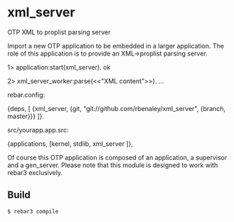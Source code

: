 xml_server
=====

OTP XML to proplist parsing server


Import a new OTP application to be embedded in a larger application.
The role of this application is to provide an XML->proplist parsing server.

1> application:start(xml_server).
ok

2> xml_server_worker:parse(<<"XML content">>).
...

rebar.config:

{deps, [
    {xml_server, {git, "git://github.com/rbenaley/xml_server", {branch, master}}}
]}.

src/yourapp.app.src:

  {applications,
   [kernel,
    stdlib,
    xml_server
   ]},

Of course this OTP application is composed of an application, a supervisor and a gen_server.
Please note that this module is designed to work with rebar3 exclusively.

Build
-----

    $ rebar3 compile
